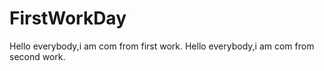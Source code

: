# FirstWorkDay
Hello everybody,i am com from first work.
Hello everybody,i am com from second work.
